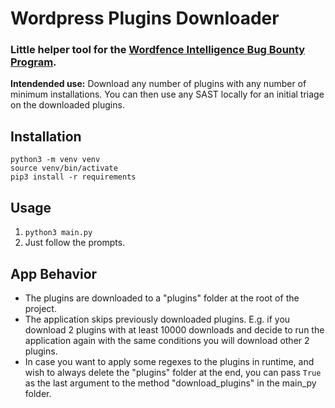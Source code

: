 # Wordpress Plugins Downloader

### Little helper tool for the [Wordfence Intelligence Bug Bounty Program](https://www.wordfence.com/threat-intel/bug-bounty-program/).

**Intendended use:** Download any number of plugins with any number of minimum installations. You can then use any SAST locally for an initial triage on the downloaded plugins.

## Installation
```
python3 -m venv venv
source venv/bin/activate
pip3 install -r requirements
```

## Usage
1) `python3 main.py`
2) Just follow the prompts.

## App Behavior
- The plugins are downloaded to a "plugins" folder at the root of the project.
- The application skips previously downloaded plugins. E.g. if you download 2 plugins with at least 10000 downloads and decide to run the application again with the same conditions you will download other 2 plugins.
- In case you want to apply some regexes to the plugins in runtime, and wish to always delete the "plugins" folder at the end, you can pass `True` as the last argument to the method "download_plugins" in the main_py folder.
